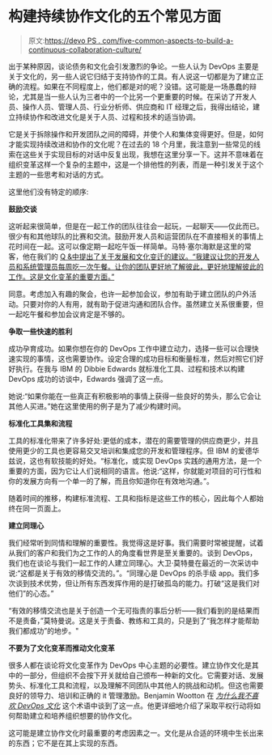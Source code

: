 # 构建持续协作文化的五个常见方面

> 原文:[https://devo PS . com/five-common-aspects-to-build-a-continuous-collaboration-culture/](https://devops.com/five-common-aspects-to-building-a-continuous-collaboration-culture/)

出于某种原因，谈论债务和文化会引发激烈的争论。一些人认为 DevOps 主要是关于文化的，另一些人说它归结于支持协作的工具。有人说这一切都是为了建立正确的流程。如果在不同程度上，他们都是对的呢？没错。这可能是一场愚蠢的辩论，尤其是当一些人认为三者中的一个比另一个更重要的时候。在采访了开发人员、操作人员、管理人员、行业分析师、供应商和 IT 经理之后，我得出结论，建立持续协作和改进文化是关于人员、过程和技术的适当协调。

它是关于拆除操作和开发团队之间的障碍，并使个人和集体变得更好。但是，如何才能实现持续改进和协作的文化呢？在过去的 18 个月里，我注意到一些常见的线索在这些关于实现目标的对话中反复出现，我想在这里分享一下。这并不意味着在组织变革这样一个复杂的主题中，这是一个排他性的列表，而是一种引发关于这个主题的一些思考和对话的方式。

这里他们没有特定的顺序:

**鼓励交谈**

这听起来很简单，但是在一起工作的团队往往会一起玩，一起聊天——仅此而已。很少有和其他球队的比赛和交流。鼓励开发人员和运营团队在不直接相关的事情上花时间在一起。这可以像定期一起吃午饭一样简单。马特·塞尔海默是这里的常客，他在我们的 [Q &中提出了关于发展和文化变迁的建议。“我建议让您的开发人员和系统管理员每周吃一次午餐。让你的团队更好地了解彼此，更好地理解彼此的工作。这是文化变革的重要方面。”](https://devops.com/2014/11/20/qa-itinvolves-matthew-selheimer-devops-culture-change/)

同意。考虑加入有趣的聚会，也许一起参加会议，参加有助于建立团队的户外活动。只要对你的人有用，就有助于促进沟通和团队合作。虽然建立关系很重要，但一起吃午餐和参加会议肯定是不够的。

**争取一些快速的胜利**

成功孕育成功。如果你想在你的 DevOps 工作中建立动力，选择一些可以合理快速实现的事情，这也需要协作。设定合理的成功目标和衡量标准，然后对照它们好好执行。在我与 IBM 的 Dibbie Edwards 就标准化工具、过程和技术以构建 DevOps 成功的访谈中，Edwards 强调了这一点。

她说:“如果你能在一些真正有积极影响的事情上获得一些良好的势头，那么它会让其他人买进。”她在这里使用的例子是为了减少构建时间。

**标准化工具集和流程**

工具的标准化带来了许多好处:更低的成本，潜在的需要管理的供应商更少，并且使用更少的工具也更容易交叉培训和集成您的开发和管理程序。但 IBM 的爱德华兹说，这也有软技能的好处。“标准化，或实现 DevOps 实践的通用方法，是一个重要的方面，因为它让人们说相同的语言。他说:“这样，你就能对项目的可行性和你的发展方向有一个单一的了解，而且你知道你在有效地沟通。”。

随着时间的推移，构建标准流程、工具和指标是这些工作的核心，因此每个人都始终在同一页面上。

**建立同理心**

我们经常听到同情和理解的重要性。我觉得这是好事。我们需要时常被提醒，试着从我们的客户和我们为之工作的人的角度看世界是至关重要的。谈到 DevOps，我们也在谈论与我们一起工作的人建立同理心。大卫·莫特曼在最近的一次采访中说:“这都是关于有效的移情交流的。”。“同理心是 DevOps 的杀手级 app。我们多次谈到技术优势，但让所有东西发挥作用的是打破孤岛的能力。打破“这是我们对他们”的心态。”

“有效的移情交流也是关于创造一个无可指责的事后分析——我们看到的是结果而不是责备，”莫特曼说。这是关于责备、教练和工具的，只是到了“我怎样才能帮助我们都成功”的地步。"

**不要为了文化变革而推动文化变革**

很多人都在谈论将文化变革作为 DevOps 中心主题的必要性。建立协作文化是其中的一部分，但组织不会按下开关就给自己颁布一种新的文化。它需要对话、发展势头、标准化工具和流程，以及理解不同团队中其他人的挑战和动机。但这也需要良好的领导力、培训和正确的 it 管理激励。Benjamin Wootton 在 *[为什么我不喜欢 DevOps 文化](https://devops.com/2015/05/18/dislike-term-devops-culture/)* 这个术语中谈到了这一点。他更详细地介绍了采取平权行动将如何帮助建立和培养组织想要的协作文化。

这可能是建立协作文化时最重要的考虑因素之一。文化是从合适的环境中生长出来的东西；它不是在其上实现的东西。